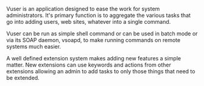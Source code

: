 Vuser is an application designed to ease the work for system administrators. It's primary function is to aggregate the various tasks that go into adding users, web sites, whatever into a single command.

Vuser can be run as simple shell command or can be used in batch mode or via its SOAP daemon, vsoapd, to make running commands on remote systems much easier.

A well defined extension system makes adding new features a simple matter. New extensions can use keywords and actions from other extensions allowing an admin to add tasks to only those things that need to be extended.